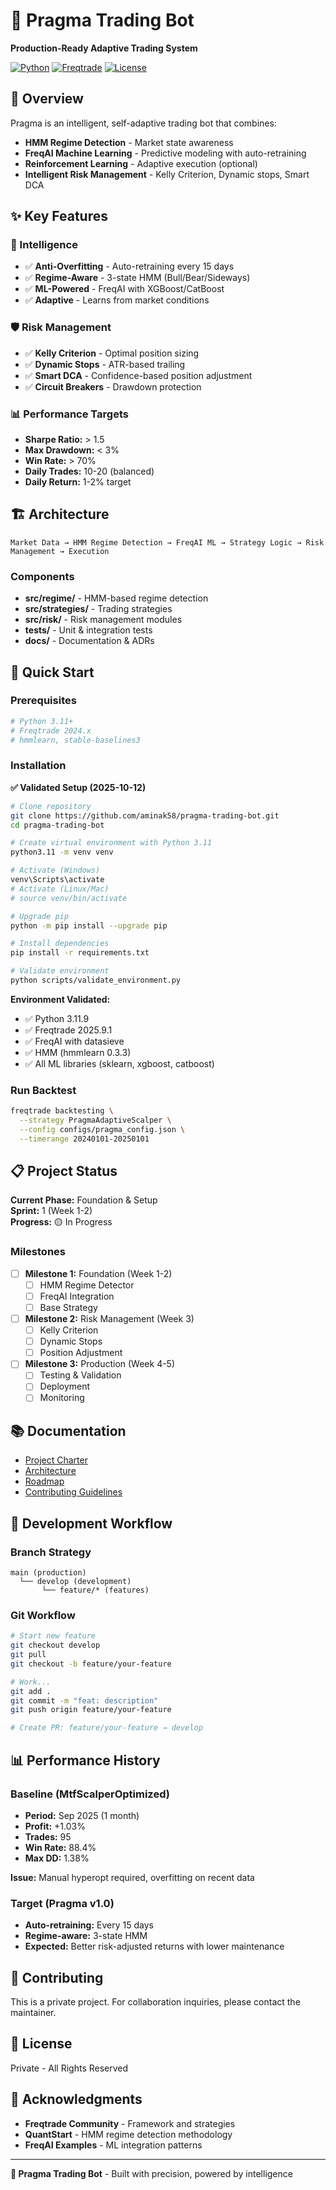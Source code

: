 # 🤖 Pragma Trading Bot

**Production-Ready Adaptive Trading System**

[![Python](https://img.shields.io/badge/python-3.11+-blue.svg)](https://www.python.org/downloads/)
[![Freqtrade](https://img.shields.io/badge/freqtrade-2024.x-green.svg)](https://www.freqtrade.io/)
[![License](https://img.shields.io/badge/license-Private-red.svg)]()

## 🎯 Overview

Pragma is an intelligent, self-adaptive trading bot that combines:
- **HMM Regime Detection** - Market state awareness
- **FreqAI Machine Learning** - Predictive modeling with auto-retraining
- **Reinforcement Learning** - Adaptive execution (optional)
- **Intelligent Risk Management** - Kelly Criterion, Dynamic stops, Smart DCA

## ✨ Key Features

### 🧠 Intelligence
- ✅ **Anti-Overfitting** - Auto-retraining every 15 days
- ✅ **Regime-Aware** - 3-state HMM (Bull/Bear/Sideways)
- ✅ **ML-Powered** - FreqAI with XGBoost/CatBoost
- ✅ **Adaptive** - Learns from market conditions

### 🛡️ Risk Management
- ✅ **Kelly Criterion** - Optimal position sizing
- ✅ **Dynamic Stops** - ATR-based trailing
- ✅ **Smart DCA** - Confidence-based position adjustment
- ✅ **Circuit Breakers** - Drawdown protection

### 📊 Performance Targets
- **Sharpe Ratio:** > 1.5
- **Max Drawdown:** < 3%
- **Win Rate:** > 70%
- **Daily Trades:** 10-20 (balanced)
- **Daily Return:** 1-2% target

## 🏗️ Architecture

```
Market Data → HMM Regime Detection → FreqAI ML → Strategy Logic → Risk Management → Execution
```

### Components
- **src/regime/** - HMM-based regime detection
- **src/strategies/** - Trading strategies
- **src/risk/** - Risk management modules
- **tests/** - Unit & integration tests
- **docs/** - Documentation & ADRs

## 🚀 Quick Start

### Prerequisites
```bash
# Python 3.11+
# Freqtrade 2024.x
# hmmlearn, stable-baselines3
```

### Installation

**✅ Validated Setup (2025-10-12)**

```bash
# Clone repository
git clone https://github.com/aminak58/pragma-trading-bot.git
cd pragma-trading-bot

# Create virtual environment with Python 3.11
python3.11 -m venv venv

# Activate (Windows)
venv\Scripts\activate
# Activate (Linux/Mac)
# source venv/bin/activate

# Upgrade pip
python -m pip install --upgrade pip

# Install dependencies
pip install -r requirements.txt

# Validate environment
python scripts/validate_environment.py
```

**Environment Validated:**
- ✅ Python 3.11.9
- ✅ Freqtrade 2025.9.1
- ✅ FreqAI with datasieve
- ✅ HMM (hmmlearn 0.3.3)
- ✅ All ML libraries (sklearn, xgboost, catboost)

### Run Backtest
```bash
freqtrade backtesting \
  --strategy PragmaAdaptiveScalper \
  --config configs/pragma_config.json \
  --timerange 20240101-20250101
```

## 📋 Project Status

**Current Phase:** Foundation & Setup  
**Sprint:** 1 (Week 1-2)  
**Progress:** 🟡 In Progress

### Milestones
- [ ] **Milestone 1:** Foundation (Week 1-2)
  - [ ] HMM Regime Detector
  - [ ] FreqAI Integration
  - [ ] Base Strategy
- [ ] **Milestone 2:** Risk Management (Week 3)
  - [ ] Kelly Criterion
  - [ ] Dynamic Stops
  - [ ] Position Adjustment
- [ ] **Milestone 3:** Production (Week 4-5)
  - [ ] Testing & Validation
  - [ ] Deployment
  - [ ] Monitoring

## 📚 Documentation

- [Project Charter](docs/PROJECT_CHARTER.md)
- [Architecture](docs/ARCHITECTURE.md)
- [Roadmap](docs/ROADMAP.md)
- [Contributing Guidelines](docs/CONTRIBUTING.md)

## 🔄 Development Workflow

### Branch Strategy
```
main (production)
  └── develop (development)
       └── feature/* (features)
```

### Git Workflow
```bash
# Start new feature
git checkout develop
git pull
git checkout -b feature/your-feature

# Work...
git add .
git commit -m "feat: description"
git push origin feature/your-feature

# Create PR: feature/your-feature → develop
```

## 📊 Performance History

### Baseline (MtfScalperOptimized)
- **Period:** Sep 2025 (1 month)
- **Profit:** +1.03%
- **Trades:** 95
- **Win Rate:** 88.4%
- **Max DD:** 1.38%

**Issue:** Manual hyperopt required, overfitting on recent data

### Target (Pragma v1.0)
- **Auto-retraining:** Every 15 days
- **Regime-aware:** 3-state HMM
- **Expected:** Better risk-adjusted returns with lower maintenance

## 🤝 Contributing

This is a private project. For collaboration inquiries, please contact the maintainer.

## 📄 License

Private - All Rights Reserved

## 🙏 Acknowledgments

- **Freqtrade Community** - Framework and strategies
- **QuantStart** - HMM regime detection methodology
- **FreqAI Examples** - ML integration patterns

---

**🚀 Pragma Trading Bot** - Built with precision, powered by intelligence
